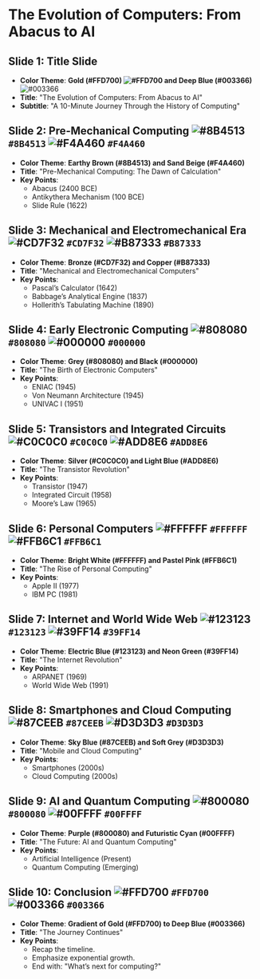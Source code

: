 # The Evolution of Computers: From Abacus to AI

## Slide 1: Title Slide  
- **Color Theme**: **Gold (#FFD700) ![#FFD700](https://placehold.co/15x15/FFD700/FFD700.png) and Deep Blue (#003366)** ![#003366](https://placehold.co/15x15/003366/003366.png)
- **Title**: "The Evolution of Computers: From Abacus to AI"
- **Subtitle**: "A 10-Minute Journey Through the History of Computing"

## Slide 2: Pre-Mechanical Computing ![#8B4513](https://placehold.co/15x15/8B4513/8B4513.png) `#8B4513` ![#F4A460](https://placehold.co/15x15/F4A460/F4A460.png) `#F4A460`
- **Color Theme**: **Earthy Brown (#8B4513) and Sand Beige (#F4A460)**
- **Title**: "Pre-Mechanical Computing: The Dawn of Calculation"
- **Key Points**:
  - Abacus (2400 BCE)
  - Antikythera Mechanism (100 BCE)
  - Slide Rule (1622)

## Slide 3: Mechanical and Electromechanical Era ![#CD7F32](https://placehold.co/15x15/CD7F32/CD7F32.png) `#CD7F32` ![#B87333](https://placehold.co/15x15/B87333/B87333.png) `#B87333`
- **Color Theme**: **Bronze (#CD7F32) and Copper (#B87333)**
- **Title**: "Mechanical and Electromechanical Computers"
- **Key Points**:
  - Pascal’s Calculator (1642)
  - Babbage’s Analytical Engine (1837)
  - Hollerith’s Tabulating Machine (1890)

## Slide 4: Early Electronic Computing ![#808080](https://placehold.co/15x15/808080/808080.png) `#808080` ![#000000](https://placehold.co/15x15/000000/000000.png) `#000000`
- **Color Theme**: **Grey (#808080) and Black (#000000)**
- **Title**: "The Birth of Electronic Computers"
- **Key Points**:
  - ENIAC (1945)
  - Von Neumann Architecture (1945)
  - UNIVAC I (1951)

## Slide 5: Transistors and Integrated Circuits ![#C0C0C0](https://placehold.co/15x15/C0C0C0/C0C0C0.png) `#C0C0C0` ![#ADD8E6](https://placehold.co/15x15/ADD8E6/ADD8E6.png) `#ADD8E6`
- **Color Theme**: **Silver (#C0C0C0) and Light Blue (#ADD8E6)**
- **Title**: "The Transistor Revolution"
- **Key Points**:
  - Transistor (1947)
  - Integrated Circuit (1958)
  - Moore’s Law (1965)

## Slide 6: Personal Computers ![#FFFFFF](https://placehold.co/15x15/FFFFFF/FFFFFF.png) `#FFFFFF` ![#FFB6C1](https://placehold.co/15x15/FFB6C1/FFB6C1.png) `#FFB6C1`
- **Color Theme**: **Bright White (#FFFFFF) and Pastel Pink (#FFB6C1)**
- **Title**: "The Rise of Personal Computing"
- **Key Points**:
  - Apple II (1977)
  - IBM PC (1981)

## Slide 7: Internet and World Wide Web ![#123123](https://placehold.co/15x15/123123/123123.png) `#123123` ![#39FF14](https://placehold.co/15x15/39FF14/39FF14.png) `#39FF14`
- **Color Theme**: **Electric Blue (#123123) and Neon Green (#39FF14)**
- **Title**: "The Internet Revolution"
- **Key Points**:
  - ARPANET (1969)
  - World Wide Web (1991)

## Slide 8: Smartphones and Cloud Computing ![#87CEEB](https://placehold.co/15x15/87CEEB/87CEEB.png) `#87CEEB` ![#D3D3D3](https://placehold.co/15x15/D3D3D3/D3D3D3.png) `#D3D3D3`
- **Color Theme**: **Sky Blue (#87CEEB) and Soft Grey (#D3D3D3)**
- **Title**: "Mobile and Cloud Computing"
- **Key Points**:
  - Smartphones (2000s)
  - Cloud Computing (2000s)

## Slide 9: AI and Quantum Computing ![#800080](https://placehold.co/15x15/800080/800080.png) `#800080` ![#00FFFF](https://placehold.co/15x15/00FFFF/00FFFF.png) `#00FFFF`
- **Color Theme**: **Purple (#800080) and Futuristic Cyan (#00FFFF)**
- **Title**: "The Future: AI and Quantum Computing"
- **Key Points**:
  - Artificial Intelligence (Present)
  - Quantum Computing (Emerging)

## Slide 10: Conclusion ![#FFD700](https://placehold.co/15x15/FFD700/FFD700.png) `#FFD700` ![#003366](https://placehold.co/15x15/003366/003366.png) `#003366`
- **Color Theme**: **Gradient of Gold (#FFD700) to Deep Blue (#003366)**
- **Title**: "The Journey Continues"
- **Key Points**:
  - Recap the timeline.
  - Emphasize exponential growth.
  - End with: "What’s next for computing?"
